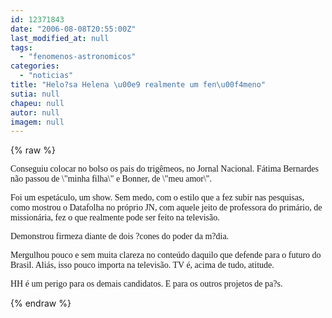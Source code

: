 ```yaml
---
id: 12371843
date: "2006-08-08T20:55:00Z"
last_modified_at: null
tags:
  - "fenomenos-astronomicos"
categories:
  - "noticias"
title: "Helo?sa Helena \u00e9 realmente um fen\u00f4meno"
sutia: null
chapeu: null
autor: null
imagem: null
---
```

{% raw %}
<p><P><FONT face=Verdana>Conseguiu colocar no bolso os pais do trigêmeos, no Jornal Nacional. Fátima Bernardes não passou de \"minha filha\" e&nbsp;Bonner, de \"meu amor\".</FONT></P></p>
<p><P><FONT face=Verdana>Foi um espetáculo, um show. Sem medo, com o estilo que a fez subir nas pesquisas, como mostrou o Datafolha no próprio JN, com aquele jeito de professora do primário, de missionária, fez o que realmente pode ser feito na televisão.</FONT></P></p>
<p><P><FONT face=Verdana>Demonstrou firmeza diante de dois ?cones do poder da m?dia.</FONT></P></p>
<p><P><FONT face=Verdana>Mergulhou pouco e sem muita clareza no conteúdo daquilo que defende para o futuro do Brasil. Aliás, isso pouco importa na televisão. TV é, acima de tudo, atitude.</FONT></P></p>
<p><P><FONT face=Verdana>HH é um perigo para os demais candidatos. E para os outros projetos de pa?s.</FONT></P> </p>
{% endraw %}